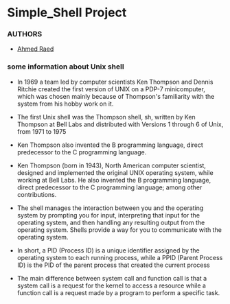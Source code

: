# Simple_Shell Project

### AUTHORS

- [Ahmed Raed](https://github.com/ahmedraed101)


### some information about Unix shell
- In 1969 a team led by computer scientists Ken Thompson and Dennis Ritchie
created the first version of UNIX on a PDP-7 minicomputer, which was chosen
mainly because of Thompson's familiarity with the system from his hobby
work on it.

- The first Unix shell was the Thompson shell, sh, written by Ken Thompson
at Bell Labs and distributed with Versions 1 through 6 of Unix, from 1971
to 1975

- Ken Thompson also invented the B programming language, direct predecessor
to the C programming language.

- Ken Thompson (born in 1943), North American computer scientist, designed
and implemented the original UNIX operating system, while working at
Bell Labs. He also invented the B programming language, direct predecessor
to the C programming language; among other contributions.

- The shell manages the interaction between you and the operating system
by prompting you for input, interpreting that input for the operating
system, and then handling any resulting output from the operating system.
Shells provide a way for you to communicate with the operating system.

- In short, a PID (Process ID) is a unique identifier assigned by the
operating system to each running process, while a PPID (Parent Process ID)
is the PID of the parent process that created the current process

- The main difference between system call and function call is that a system
call is a request for the kernel to access a resource while a function call
is a request made by a program to perform a specific task.

